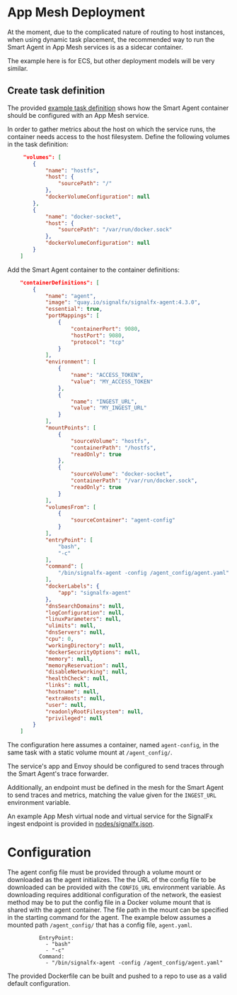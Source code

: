# App Mesh Deployment

At the moment, due to the complicated nature of routing to host instances, when using dynamic task placement, the recommended way to run the Smart Agent in App Mesh services is as a sidecar container.

The example here is for ECS, but other deployment models will be very similar.

## Create task definition

The provided [example task definition](./app_mesh_with_agent_task.json) shows how the Smart Agent container should be configured with an App Mesh service.

In order to gather metrics about the host on which the service runs, the container needs access to the host filesystem. Define the following volumes in the task definition:

```json
     "volumes": [
        {
            "name": "hostfs",
            "host": {
                "sourcePath": "/"
            },
            "dockerVolumeConfiguration": null
        },
        {
            "name": "docker-socket",
            "host": {
                "sourcePath": "/var/run/docker.sock"
            },
            "dockerVolumeConfiguration": null
        }
    ]
``` 

Add the Smart Agent container to the container definitions:

```json
    "containerDefinitions": [
        {
            "name": "agent",
            "image": "quay.io/signalfx/signalfx-agent:4.3.0",
            "essential": true,
            "portMappings": [
                {
                    "containerPort": 9080,
                    "hostPort": 9080,
                    "protocol": "tcp"
                }
            ],
            "environment": [
                {
                    "name": "ACCESS_TOKEN",
                    "value": "MY_ACCESS_TOKEN"
                },
                {
                    "name": "INGEST_URL",
                    "value": "MY_INGEST_URL"
                }
            ],
            "mountPoints": [
                {
                    "sourceVolume": "hostfs",
                    "containerPath": "/hostfs",
                    "readOnly": true
                },
                {
                    "sourceVolume": "docker-socket",
                    "containerPath": "/var/run/docker.sock",
                    "readOnly": true
                }
            ],
            "volumesFrom": [
                {
                    "sourceContainer": "agent-config"
                }
            ],
            "entryPoint": [
                "bash",
                "-c"
            ],
            "command": [
                "/bin/signalfx-agent -config /agent_config/agent.yaml"
            ],
            "dockerLabels": {
                "app": "signalfx-agent"
            },
            "dnsSearchDomains": null,
            "logConfiguration": null,
            "linuxParameters": null,
            "ulimits": null,
            "dnsServers": null,
            "cpu": 0,
            "workingDirectory": null,
            "dockerSecurityOptions": null,
            "memory": null,
            "memoryReservation": null,
            "disableNetworking": null,
            "healthCheck": null,
            "links": null,
            "hostname": null,
            "extraHosts": null,
            "user": null,
            "readonlyRootFilesystem": null,
            "privileged": null
        }
    ]
```

The configuration here assumes a container, named `agent-config`, in the same
task with a static volume mount at `/agent_config/`.

The service's app and Envoy should be configured to send traces through the
Smart Agent's trace forwarder.

Additionally, an endpoint must be defined in the mesh for the Smart Agent to
send traces and metrics, matching the value given for the `INGEST_URL`
environment variable.

An example App Mesh virtual node and virtual service for the SignalFx ingest endpoint is provided in [nodes/signalfx.json](./nodes/signalfx). 

# Configuration

The agent config file must be provided through a volume mount or downloaded as
the agent initializes. The the URL of the config file to be downloaded can be
provided with the `CONFIG_URL` environment variable. As downloading requires
additional configuration of the network, the easiest method may be to put the
config file in a Docker volume mount that is shared with the agent container. 
The file path in the mount can be specified in the starting command for the agent.
The example below assumes a mounted path `/agent_config/` that has a config file,
`agent.yaml`.

```
          EntryPoint:
            - "bash"
            - "-c"
          Command:
            - "/bin/signalfx-agent -config /agent_config/agent.yaml"
```

The provided Dockerfile can be built and pushed to a repo to use as a valid
default configuration.

